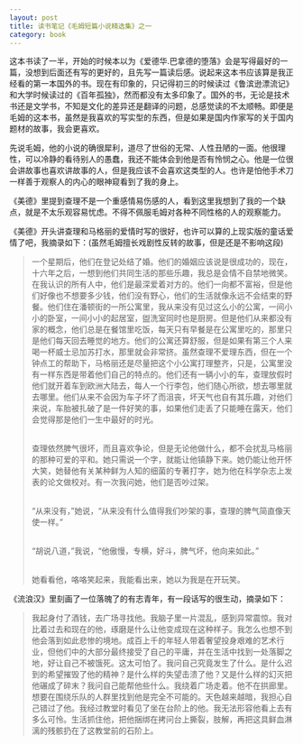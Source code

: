 ```yaml
---
layout: post
title: 读书笔记《毛姆短篇小说精选集》之一
category: book
---
```


这本书读了一半，开始的时候本以为《爱德华.巴拿德的堕落》会是写得最好的一篇，没想到后面还有写的更好的，且先写一篇读后感。说起来这本书应该算是我正经看的第一本国外的书。现在有印象的，只记得初三的时候读过《鲁滨逊漂流记》和大学时候读过的《百年孤独》，然而都没有太多印象了。国外的书，无论是技术书还是文学书，不知是文化的差异还是翻译的问题，总感觉读的不太顺畅。即便是毛姆的这本书，虽然是我喜欢的写实型的东西，但是如果是国内作家写的关于国内题材的故事，我会更喜欢。

先说毛姆，他的小说的确很犀利，道尽了世俗的无常、人性丑陋的一面。他很理性，可以冷静的看待别人的愚蠢，我还不能体会到他是否有怜悯之心。他是一位很会讲故事也喜欢讲故事的人，但是我应该不会喜欢这类型的人。也许是怕他手术刀一样善于观察人的内心的眼神窥看到了我的身上。

《美德》里提到查理不是一个重感情易伤感的人，看到这里我想到了我的一个缺点，就是不太乐观容易忧虑。不得不佩服毛姆对各种不同性格的人的观察能力。

《美德》开头讲查理和马格丽的爱情时写的很好，也许可以算的上现实版的童话爱情了吧，我摘录如下：(虽然毛姆擅长戏剧性反转的故事，但是还是不影响这段)
<blockquote>
一个星期后，他们在登记处结了婚。他们的婚姻应该说是很成功的，现在，十六年之后，一想到他们共同生活的那些乐趣，我总是会情不自禁地微笑。在我认识的所有人中，他们是最深爱着对方的。他们一向都不富裕，但是他们好像也不想要多少钱，他们没有野心，他们的生活就像永远不会结束的野餐。他们住在潘顿街的一所公寓里，我从来没有见过这么小的公寓，一间小小的卧室，一间小小的起居室，盥洗室同时也是厨房。但是他们从来都没有家的概念，他们总是在餐馆里吃饭，每天只有早餐是在公寓里吃的，那里只是他们每天回去睡觉的地方。他们的公寓还算舒服，但是如果有第三个人来喝一杯威士忌加苏打水，那里就会非常挤。虽然查理不爱理东西，但在一个钟点工的帮助下，马格丽还是尽量把这个小公寓打理整齐，只是，公寓里没有一样东西是带着他们自己的特点的。他们还有一辆小小的车，查理放假时他们就开着车到欧洲大陆去，每人一个行李包，他们随心所欲，想去哪里就去哪里。他们从来不会因为车子坏了而沮丧，坏天气也自有其乐趣，对他们来说，车胎被扎破了是一件好笑的事，如果他们走丢了只能睡在露天，他们会觉得那是他们一生中最好的时光。<br /><br />

查理依然脾气很坏，而且喜欢争论，但是无论他做什么，都不会扰乱马格丽的那种可爱的平和。她只需说一个字，就能让他镇静下来。她仍能让他开怀大笑，她替他有关某种鲜为人知的细菌的专著打字，她为他在科学杂志上发表的论文做校对。有一次我问她，他们是否吵过架。<br /><br />

“从来没有，”她说，“从来没有什么值得我们吵架的事，查理的脾气简直像天使一样。”<br /><br />

“胡说八道，”我说，“他傲慢，专横，好斗，脾气坏，他向来如此。”<br /><br />

她看看他，咯咯笑起来，我能看出来，她以为我是在开玩笑。
</blockquote>

《流浪汉》里刻画了一位落魄了的有志青年，有一段话写的很生动，摘录如下：
<blockquote>
我起身付了酒钱，去广场寻找他。我脑子里一片混乱，感到异常震惊。我对比着过去和现在的他，琢磨是什么让他变成现在这种样子。我怎么也想不到他会落到如此悲惨的境地。成百上千的年轻人带着奢望投身艰难的艺术行业，但他们中的大部分最终接受了自己的平庸，并在生活中找到一处落脚之地，好让自己不被饿死。这太可怕了。我问自己究竟发生了什么。是什么迟到的希望摧毁了他的精神？是什么样的失望击溃了他？又是什么样的幻灭把他碾成了碎末？我问自己能帮他些什么。我绕着广场走着。他不在拱廊里。想要在围绕乐队的人群里找到他是完全不可能的。天色越来越暗，我担心自己错过了他。我经过教堂时看见了坐在台阶上的他。我无法形容他看上去有多么可怜。生活抓住他，把他捆绑在拷问台上撕裂，肢解，再把这具鲜血淋漓的残骸扔在了这教堂前的石阶上。
</blockquote>